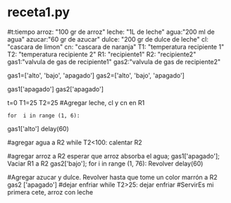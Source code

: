 # receta1.py
#t:tiempo
arroz: "100 gr de arroz"
leche: "1L de leche"
agua:"200 ml de agua"
azucar:"60 gr de azucar"
dulce: "200 gr de dulce de leche"
cl: "cascara de limon"
cn: "cascara de naranja"
T1: "temperatura recipiente 1"
T2: "temperatura recipiente 2"
R1: "recipiente1"
R2: "recipiente2"
gas1:"valvula de gas de recipiente1"
gas2:"valvula de gas de recipiente2"


gas1=['alto', 'bajo', 'apagado']
gas2=['alto', 'bajo', 'apagado']

gas1['apagado']
gas2['apagado'] 

t=0
T1=25
T2=25
#Agregar leche, cl y cn en R1

	for  i in range (1, 6):
gas1['alto']
delay(60)
	


#agregar agua a R2
while T2<100:
     calentar R2

#agregar arroz a R2
esperar que arroz absorba el agua;
gas1['apagado'];
Vaciar R1 a R2
gas2['bajo'];
for  i in range (1, 76):
    Revolver
delay(60)

#Agregar azucar y dulce. Revolver hasta que tome un color marrón a R2
gas2 ['apagado']
#dejar enfriar
while T2>25: 
    dejar enfriar
#ServirEs mi primera cete, arroz con leche 
